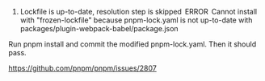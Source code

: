 
1. Lockfile is up-to-date, resolution step is skipped
 ERROR  Cannot install with "frozen-lockfile" because pnpm-lock.yaml is not up-to-date with packages/plugin-webpack-babel/package.json

Run pnpm install and commit the modified pnpm-lock.yaml. Then it should pass.

https://github.com/pnpm/pnpm/issues/2807


